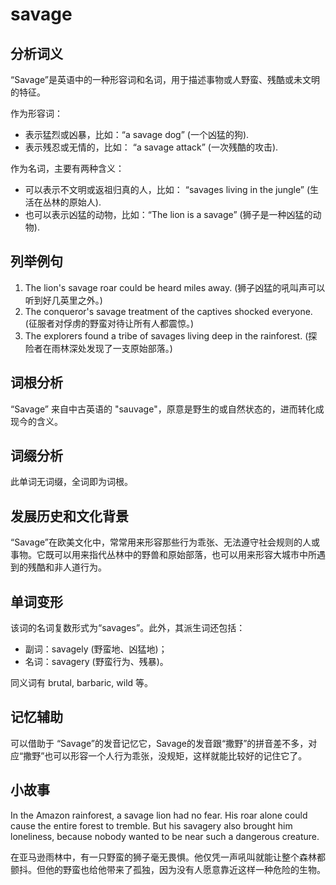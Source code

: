 # savage

## 分析词义

  

“Savage”是英语中的一种形容词和名词，用于描述事物或人野蛮、残酷或未文明的特征。

  

作为形容词：

  

*   表示猛烈或凶暴，比如：“a savage dog” (一个凶猛的狗).
*   表示残忍或无情的，比如： “a savage attack” (一次残酷的攻击).

  

作为名词，主要有两种含义：

  

*   可以表示不文明或返祖归真的人，比如： “savages living in the jungle” (生活在丛林的原始人).
*   也可以表示凶猛的动物，比如：“The lion is a savage” (狮子是一种凶猛的动物).

  

## 列举例句

  

1.  The lion's savage roar could be heard miles away. (狮子凶猛的吼叫声可以听到好几英里之外。)
2.  The conqueror's savage treatment of the captives shocked everyone. (征服者对俘虏的野蛮对待让所有人都震惊。)
3.  The explorers found a tribe of savages living deep in the rainforest. (探险者在雨林深处发现了一支原始部落。)

  

## 词根分析

  

“Savage” 来自中古英语的 "sauvage"，原意是野生的或自然状态的，进而转化成现今的含义。

  

## 词缀分析

  

此单词无词缀，全词即为词根。

  

## 发展历史和文化背景

  

“Savage”在欧美文化中，常常用来形容那些行为乖张、无法遵守社会规则的人或事物。它既可以用来指代丛林中的野兽和原始部落，也可以用来形容大城市中所遇到的残酷和非人道行为。

  

## 单词变形

  

该词的名词复数形式为“savages”。此外，其派生词还包括：

  

*   副词：savagely (野蛮地、凶猛地)；
*   名词：savagery (野蛮行为、残暴)。

  

同义词有 brutal, barbaric, wild 等。

  

## 记忆辅助

  

可以借助于 “Savage”的发音记忆它，Savage的发音跟“撒野”的拼音差不多，对应“撒野”也可以形容一个人行为乖张，没规矩，这样就能比较好的记住它了。

  

## 小故事

  

In the Amazon rainforest, a savage lion had no fear. His roar alone could cause the entire forest to tremble. But his savagery also brought him loneliness, because nobody wanted to be near such a dangerous creature.

  

在亚马逊雨林中，有一只野蛮的狮子毫无畏惧。他仅凭一声吼叫就能让整个森林都颤抖。但他的野蛮也给他带来了孤独，因为没有人愿意靠近这样一种危险的生物。
